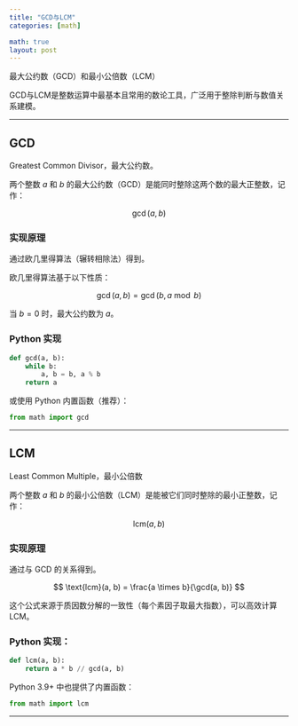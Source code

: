 ```yaml
---
title: "GCD与LCM"
categories: [math]

math: true
layout: post
---
```


最大公约数（GCD）和最小公倍数（LCM）

GCD与LCM是整数运算中最基本且常用的数论工具，广泛用于整除判断与数值关系建模。

---

## GCD

Greatest Common Divisor，最大公约数。

两个整数 $a$ 和 $b$ 的最大公约数（GCD）是能同时整除这两个数的最大正整数，记作：

$$
\gcd(a, b)
$$

### 实现原理

通过欧几里得算法（辗转相除法）得到。

欧几里得算法基于以下性质：

$$
\gcd(a, b) = \gcd(b, a \bmod b)
$$

当 $b = 0$ 时，最大公约数为 $a$。

### Python 实现

```python
def gcd(a, b):
    while b:
        a, b = b, a % b
    return a
```

或使用 Python 内置函数（推荐）：

```python
from math import gcd
```

---

## LCM

Least Common Multiple，最小公倍数

两个整数 $a$ 和 $b$ 的最小公倍数（LCM）是能被它们同时整除的最小正整数，记作：

$$
\text{lcm}(a, b)
$$

### 实现原理

通过与 GCD 的关系得到。

$$
\text{lcm}(a, b) = \frac{a \times b}{\gcd(a, b)}
$$

这个公式来源于质因数分解的一致性（每个素因子取最大指数），可以高效计算 LCM。

### Python 实现：

```python
def lcm(a, b):
    return a * b // gcd(a, b)
```

Python 3.9+ 中也提供了内置函数：

```python
from math import lcm
```

---

